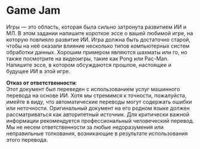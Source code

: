 # Game Jam

Игры — это область, которая была сильно затронута развитием ИИ и МЛ. В этом задании напишите короткое эссе о вашей любимой игре, на которую повлияло развитие ИИ. Игра должна быть достаточно старой, чтобы на неё оказали влияние несколько типов компьютерных систем обработки данных. Хорошим примером являются шахматы или го, но также посмотрите на видеоигры, такие как Pong или Pac-Man. Напишите эссе, в котором обсуждаются прошлое, настоящее и будущее ИИ в этой игре.

**Отказ от ответственности**:  
Этот документ был переведен с использованием услуг машинного перевода на основе ИИ. Хотя мы стремимся к точности, пожалуйста, имейте в виду, что автоматические переводы могут содержать ошибки или неточности. Оригинальный документ на его родном языке должен рассматриваться как авторитетный источник. Для критически важной информации рекомендуется профессиональный человеческий перевод. Мы не несем ответственности за любые недоразумения или неправильные толкования, возникающие в результате использования этого перевода.